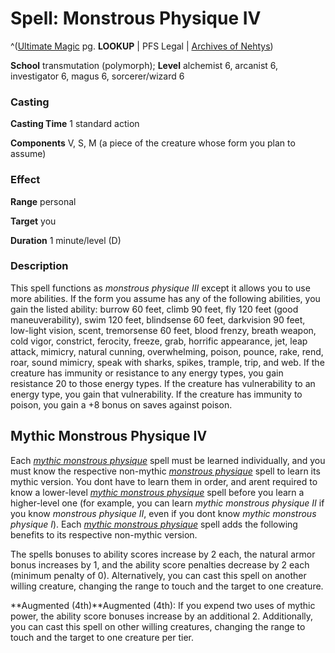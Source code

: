 # Spell: Monstrous Physique IV

^([Ultimate Magic][ss-monstrous-physique-iv] pg. **LOOKUP** | PFS Legal | [Archives of Nehtys][sn-monstrous-physique-iv])

**School** transmutation (polymorph); **Level** alchemist 6, arcanist 6, investigator 6, magus 6, sorcerer/wizard 6

### Casting

**Casting Time** 1 standard action  

**Components** V, S, M (a piece of the creature whose form you plan to assume)

### Effect

**Range** personal  

**Target** you  

**Duration** 1 minute/level (D)

### Description

This spell functions as _monstrous physique III_ except it allows you to use more abilities. If the form you assume has any of the following abilities, you gain the listed ability: burrow 60 feet, climb 90 feet, fly 120 feet (good maneuverability), swim 120 feet, blindsense 60 feet, darkvision 90 feet, low-light vision, scent, tremorsense 60 feet, blood frenzy, breath weapon, cold vigor, constrict, ferocity, freeze, grab, horrific appearance, jet, leap attack, mimicry, natural cunning, overwhelming, poison, pounce, rake, rend, roar, sound mimicry, speak with sharks, spikes, trample, trip, and web. If the creature has immunity or resistance to any energy types, you gain resistance 20 to those energy types. If the creature has vulnerability to an energy type, you gain that vulnerability. If the creature has immunity to poison, you gain a +8 bonus on saves against poison.

## Mythic Monstrous Physique IV

Each _[mythic monstrous physique]_ spell must be learned individually, and you must know the respective non-mythic _[monstrous physique]_ spell to learn its mythic version. You dont have to learn them in order, and arent required to know a lower-level _[mythic monstrous physique]_ spell before you learn a higher-level one (for example, you can learn _mythic monstrous physique II_ if you know _monstrous physique II_, even if you dont know _mythic monstrous physique I_). Each _[mythic monstrous physique]_ spell adds the following benefits to its respective non-mythic version.  

The spells bonuses to ability scores increase by 2 each, the natural armor bonus increases by 1, and the ability score penalties decrease by 2 each (minimum penalty of 0). Alternatively, you can cast this spell on another willing creature, changing the range to touch and the target to one creature.   

**Augmented (4th)**Augmented (4th): If you expend two uses of mythic power, the ability score bonuses increase by an additional 2. Additionally, you can cast this spell on other willing creatures, changing the range to touch and the target to one creature per tier.

[ss-monstrous-physique-iv]: http://paizo.com/pathfinderRPG/v57
[sn-monstrous-physique-iv]: http://www.archivesofnethys.com/SpellDisplay.aspx?ItemName=Monstrous%20Physique%20IV
[monstrous physique]: http://www.archivesofnethys.com/SpellDisplay.aspx?ItemName=monstrous%20physique
[mythic monstrous physique]: http://www.archivesofnethys.com/SpellDisplay.aspx?ItemName=mythic%20monstrous%20physique